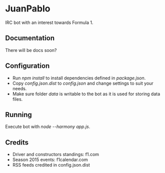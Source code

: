 JuanPablo
=========
IRC bot with an interest towards Formula 1.

Documentation
-------------
There will be docs soon?

Configuration
-------------
- Run *npm install* to install dependencies defined in *package.json*.
- Copy *config.json.dist* to *config.json* and change settings to suit your needs.
- Make sure folder *data* is writable to the bot as it is used for storing data files.

Running
-------
Execute bot with *node --harmony app.js*.

Credits
-------
- Driver and constructors standings: f1.com
- Season 2015 events: f1calendar.com
- RSS feeds credited in config.json.dist
